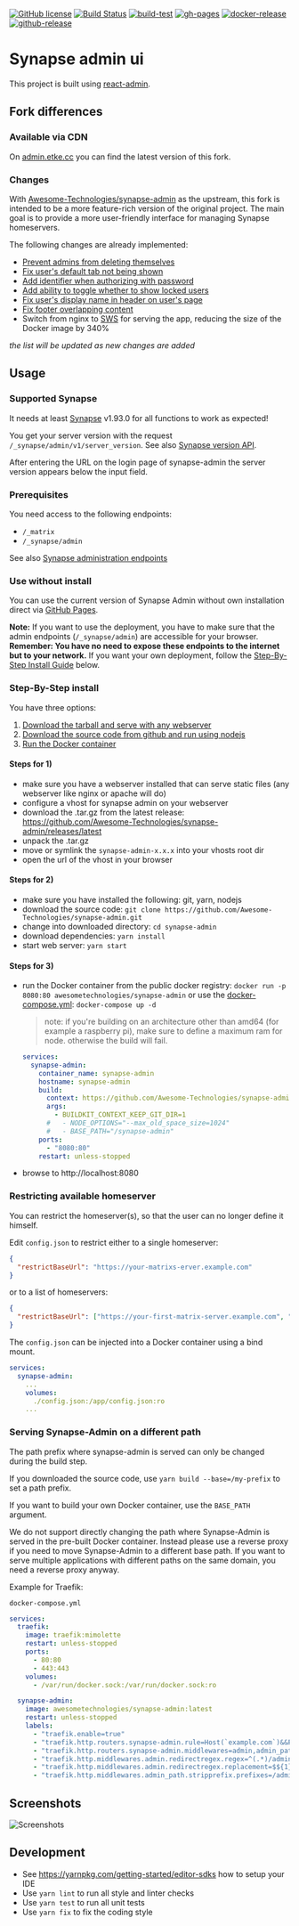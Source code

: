 [![GitHub license](https://img.shields.io/github/license/Awesome-Technologies/synapse-admin)](https://github.com/Awesome-Technologies/synapse-admin/blob/master/LICENSE)
[![Build Status](https://api.travis-ci.com/Awesome-Technologies/synapse-admin.svg?branch=master)](https://app.travis-ci.com/github/Awesome-Technologies/synapse-admin)
[![build-test](https://github.com/Awesome-Technologies/synapse-admin/actions/workflows/build-test.yml/badge.svg)](https://github.com/Awesome-Technologies/synapse-admin/actions/workflows/build-test.yml)
[![gh-pages](https://github.com/Awesome-Technologies/synapse-admin/actions/workflows/edge_ghpage.yml/badge.svg)](https://awesome-technologies.github.io/synapse-admin/)
[![docker-release](https://github.com/Awesome-Technologies/synapse-admin/actions/workflows/docker-release.yml/badge.svg)](https://hub.docker.com/r/awesometechnologies/synapse-admin)
[![github-release](https://github.com/Awesome-Technologies/synapse-admin/actions/workflows/github-release.yml/badge.svg)](https://github.com/Awesome-Technologies/synapse-admin/releases)

# Synapse admin ui

This project is built using [react-admin](https://marmelab.com/react-admin/).

## Fork differences

### Available via CDN

On [admin.etke.cc](https://admin.etke.cc) you can find the latest version of this fork.

### Changes

With [Awesome-Technologies/synapse-admin](https://github.com/Awesome-Technologies/synapse-admin) as the upstream, this
fork is intended to be a more feature-rich version of the original project. The main goal is to provide a more
user-friendly interface for managing Synapse homeservers.

The following changes are already implemented:

* [Prevent admins from deleting themselves](https://github.com/etkecc/synapse-admin/pull/1)
* [Fix user's default tab not being shown](https://github.com/etkecc/synapse-admin/pull/8)
* [Add identifier when authorizing with password](https://github.com/Awesome-Technologies/synapse-admin/pull/601)
* [Add ability to toggle whether to show locked users](https://github.com/Awesome-Technologies/synapse-admin/pull/573)
* [Fix user's display name in header on user's page](https://github.com/etkecc/synapse-admin/pull/9)
* [Fix footer overlapping content](https://github.com/Awesome-Technologies/synapse-admin/issues/574)
* Switch from nginx to [SWS](https://static-web-server.net/) for serving the app, reducing the size of the Docker image
by 340%

_the list will be updated as new changes are added_

## Usage

### Supported Synapse

It needs at least [Synapse](https://github.com/element-hq/synapse) v1.93.0 for all functions to work as expected!

You get your server version with the request `/_synapse/admin/v1/server_version`.
See also [Synapse version API](https://element-hq.github.io/synapse/latest/admin_api/version_api.html).

After entering the URL on the login page of synapse-admin the server version appears below the input field.

### Prerequisites

You need access to the following endpoints:

- `/_matrix`
- `/_synapse/admin`

See also [Synapse administration endpoints](https://element-hq.github.io/synapse/latest/reverse_proxy.html#synapse-administration-endpoints)

### Use without install

You can use the current version of Synapse Admin without own installation direct
via [GitHub Pages](https://awesome-technologies.github.io/synapse-admin/).

**Note:**
If you want to use the deployment, you have to make sure that the admin endpoints (`/_synapse/admin`) are accessible for your browser.
**Remember: You have no need to expose these endpoints to the internet but to your network.**
If you want your own deployment, follow the [Step-By-Step Install Guide](#step-by-step-install) below.

### Step-By-Step install

You have three options:

1.  [Download the tarball and serve with any webserver](#steps-for-1)
2.  [Download the source code from github and run using nodejs](#steps-for-2)
3.  [Run the Docker container](#steps-for-3)

#### Steps for 1)

- make sure you have a webserver installed that can serve static files (any webserver like nginx or apache will do)
- configure a vhost for synapse admin on your webserver
- download the .tar.gz from the latest release: https://github.com/Awesome-Technologies/synapse-admin/releases/latest
- unpack the .tar.gz
- move or symlink the `synapse-admin-x.x.x` into your vhosts root dir
- open the url of the vhost in your browser

#### Steps for 2)

- make sure you have installed the following: git, yarn, nodejs
- download the source code: `git clone https://github.com/Awesome-Technologies/synapse-admin.git`
- change into downloaded directory: `cd synapse-admin`
- download dependencies: `yarn install`
- start web server: `yarn start`

#### Steps for 3)

- run the Docker container from the public docker registry: `docker run -p 8080:80 awesometechnologies/synapse-admin` or use the [docker-compose.yml](docker-compose.yml): `docker-compose up -d`

  > note: if you're building on an architecture other than amd64 (for example a raspberry pi), make sure to define a maximum ram for node. otherwise the build will fail.

  ```yml
  services:
    synapse-admin:
      container_name: synapse-admin
      hostname: synapse-admin
      build:
        context: https://github.com/Awesome-Technologies/synapse-admin.git
        args:
          - BUILDKIT_CONTEXT_KEEP_GIT_DIR=1
        #   - NODE_OPTIONS="--max_old_space_size=1024"
        #   - BASE_PATH="/synapse-admin"
      ports:
        - "8080:80"
      restart: unless-stopped
  ```

- browse to http://localhost:8080

### Restricting available homeserver

You can restrict the homeserver(s), so that the user can no longer define it himself.

Edit `config.json` to restrict either to a single homeserver:

```json
{
  "restrictBaseUrl": "https://your-matrixs-erver.example.com"
}
```

or to a list of homeservers:

```json
{
  "restrictBaseUrl": ["https://your-first-matrix-server.example.com", "https://your-second-matrix-server.example.com"]
}
```

The `config.json` can be injected into a Docker container using a bind mount.

```yml
services:
  synapse-admin:
    ...
    volumes:
      ./config.json:/app/config.json:ro
    ...
```

### Serving Synapse-Admin on a different path

The path prefix where synapse-admin is served can only be changed during the build step.

If you downloaded the source code, use `yarn build --base=/my-prefix` to set a path prefix.

If you want to build your own Docker container, use the `BASE_PATH` argument.

We do not support directly changing the path where Synapse-Admin is served in the pre-built Docker container. Instead please use a reverse proxy if you need to move Synapse-Admin to a different base path. If you want to serve multiple applications with different paths on the same domain, you need a reverse proxy anyway.

Example for Traefik:

`docker-compose.yml`

```yml
services:
  traefik:
    image: traefik:mimolette
    restart: unless-stopped
    ports:
      - 80:80
      - 443:443
    volumes:
      - /var/run/docker.sock:/var/run/docker.sock:ro

  synapse-admin:
    image: awesometechnologies/synapse-admin:latest
    restart: unless-stopped
    labels:
      - "traefik.enable=true"
      - "traefik.http.routers.synapse-admin.rule=Host(`example.com`)&&PathPrefix(`/admin`)"
      - "traefik.http.routers.synapse-admin.middlewares=admin,admin_path"
      - "traefik.http.middlewares.admin.redirectregex.regex=^(.*)/admin/?"
      - "traefik.http.middlewares.admin.redirectregex.replacement=$${1}/admin/"
      - "traefik.http.middlewares.admin_path.stripprefix.prefixes=/admin"
```

## Screenshots

![Screenshots](./screenshots.jpg)

## Development

- See https://yarnpkg.com/getting-started/editor-sdks how to setup your IDE
- Use `yarn lint` to run all style and linter checks
- Use `yarn test` to run all unit tests
- Use `yarn fix` to fix the coding style

